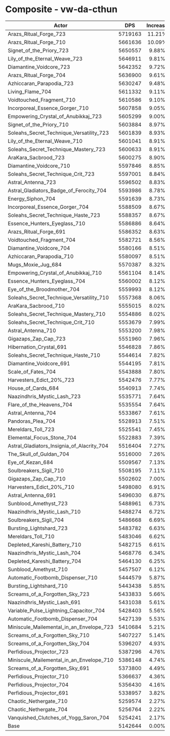 # Composite - vw-da-cthun
| Actor | DPS | Increase |
|---|:---:|:---:|
|Arazs_Ritual_Forge_723|5719163|11.21%|
|Arazs_Ritual_Forge_710|5661636|10.09%|
|Signet_of_the_Priory_723|5650557|9.88%|
|Lily_of_the_Eternal_Weave_723|5646911|9.81%|
|Diamantine_Voidcore_723|5642352|9.72%|
|Arazs_Ritual_Forge_704|5636900|9.61%|
|Azhiccaran_Parapodia_723|5630247|9.48%|
|Living_Flame_704|5611332|9.11%|
|Voidtouched_Fragment_710|5610586|9.10%|
|Incorporeal_Essence_Gorger_710|5607858|9.05%|
|Empowering_Crystal_of_Anubikkaj_723|5605299|9.00%|
|Signet_of_the_Priory_710|5603884|8.97%|
|Soleahs_Secret_Technique_Versatility_723|5601839|8.93%|
|Lily_of_the_Eternal_Weave_710|5601041|8.91%|
|Soleahs_Secret_Technique_Mastery_723|5600633|8.91%|
|AraKara_Sacbrood_723|5600275|8.90%|
|Diamantine_Voidcore_710|5597846|8.85%|
|Soleahs_Secret_Technique_Crit_723|5597001|8.84%|
|Astral_Antenna_723|5596502|8.83%|
|Astral_Gladiators_Badge_of_Ferocity_704|5593986|8.78%|
|Energy_Siphon_704|5591639|8.73%|
|Incorporeal_Essence_Gorger_704|5588509|8.67%|
|Soleahs_Secret_Technique_Haste_723|5588357|8.67%|
|Essence_Hunters_Eyeglass_710|5586886|8.64%|
|Arazs_Ritual_Forge_691|5586352|8.63%|
|Voidtouched_Fragment_704|5582721|8.56%|
|Diamantine_Voidcore_704|5580166|8.51%|
|Azhiccaran_Parapodia_710|5580097|8.51%|
|Mugs_Moxie_Jug_684|5570387|8.32%|
|Empowering_Crystal_of_Anubikkaj_710|5561104|8.14%|
|Essence_Hunters_Eyeglass_704|5560002|8.12%|
|Eye_of_the_Broodmother_704|5559993|8.12%|
|Soleahs_Secret_Technique_Versatility_710|5557368|8.06%|
|AraKara_Sacbrood_710|5555015|8.02%|
|Soleahs_Secret_Technique_Mastery_710|5554886|8.02%|
|Soleahs_Secret_Technique_Crit_710|5553679|7.99%|
|Astral_Antenna_710|5553200|7.98%|
|Gigazaps_Zap_Cap_723|5551960|7.96%|
|Hibernation_Crystal_691|5546828|7.86%|
|Soleahs_Secret_Technique_Haste_710|5544614|7.82%|
|Diamantine_Voidcore_691|5544195|7.81%|
|Scale_of_Fates_704|5543888|7.80%|
|Harvesters_Edict_20%_723|5542476|7.77%|
|House_of_Cards_684|5540913|7.74%|
|Naazindhris_Mystic_Lash_723|5535771|7.64%|
|Flare_of_the_Heavens_704|5535554|7.64%|
|Astral_Antenna_704|5533867|7.61%|
|Pandoras_Plea_704|5528913|7.51%|
|Mereldars_Toll_723|5525541|7.45%|
|Elemental_Focus_Stone_704|5522883|7.39%|
|Astral_Gladiators_Insignia_of_Alacrity_704|5516404|7.27%|
|The_Skull_of_Guldan_704|5516000|7.26%|
|Eye_of_Kezan_684|5509567|7.13%|
|Soulbreakers_Sigil_710|5508195|7.11%|
|Gigazaps_Zap_Cap_710|5502602|7.00%|
|Harvesters_Edict_20%_710|5498080|6.91%|
|Astral_Antenna_691|5496030|6.87%|
|Sunblood_Amethyst_723|5488961|6.73%|
|Naazindhris_Mystic_Lash_710|5488274|6.72%|
|Soulbreakers_Sigil_704|5486668|6.69%|
|Bursting_Lightshard_723|5483782|6.63%|
|Mereldars_Toll_710|5483046|6.62%|
|Depleted_Kareshi_Battery_710|5482715|6.61%|
|Naazindhris_Mystic_Lash_704|5468776|6.34%|
|Depleted_Kareshi_Battery_704|5464130|6.25%|
|Sunblood_Amethyst_710|5457507|6.12%|
|Automatic_Footbomb_Dispenser_710|5444579|5.87%|
|Bursting_Lightshard_710|5443438|5.85%|
|Screams_of_a_Forgotten_Sky_723|5433833|5.66%|
|Naazindhris_Mystic_Lash_691|5431038|5.61%|
|Variable_Pulse_Lightning_Capacitor_704|5428403|5.56%|
|Automatic_Footbomb_Dispenser_704|5427139|5.53%|
|Miniscule_Mailemental_in_an_Envelope_723|5410684|5.21%|
|Screams_of_a_Forgotten_Sky_710|5407227|5.14%|
|Screams_of_a_Forgotten_Sky_704|5396207|4.93%|
|Perfidious_Projector_723|5387296|4.76%|
|Miniscule_Mailemental_in_an_Envelope_710|5386148|4.74%|
|Screams_of_a_Forgotten_Sky_691|5373800|4.49%|
|Perfidious_Projector_710|5366637|4.36%|
|Perfidious_Projector_704|5356430|4.16%|
|Perfidious_Projector_691|5338957|3.82%|
|Chaotic_Nethergate_710|5259574|2.27%|
|Chaotic_Nethergate_704|5256764|2.22%|
|Vanquished_Clutches_of_Yogg_Saron_704|5254241|2.17%|
|Base|5142644|0.00%|
